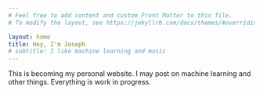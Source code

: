 ```yaml
---
# Feel free to add content and custom Front Matter to this file.
# To modify the layout, see https://jekyllrb.com/docs/themes/#overriding-theme-defaults

layout: home
title: Hey, I'm Joseph
# subtitle: I like machine learning and music
---
```


This is becoming my personal website.
I may post on machine learning and other things.
Everything is work in progress.


